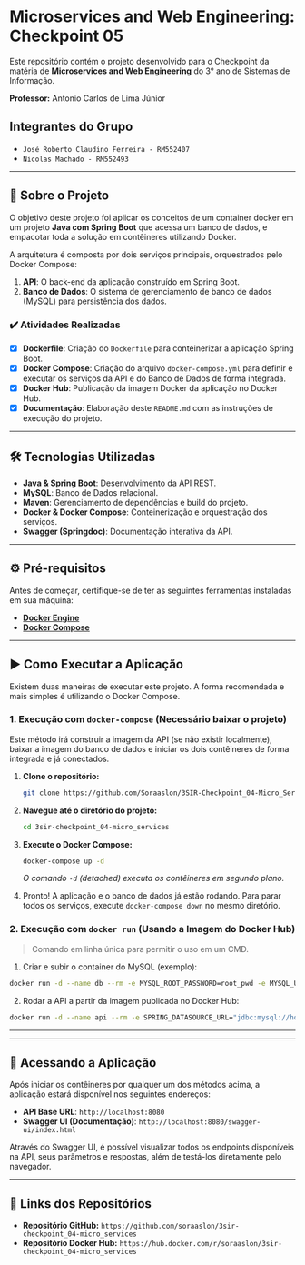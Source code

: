 # Microservices and Web Engineering: Checkpoint 05

Este repositório contém o projeto desenvolvido para o Checkpoint da matéria de **Microservices and Web Engineering** do 3° ano de Sistemas de Informação.

**Professor:** Antonio Carlos de Lima Júnior

## Integrantes do Grupo

- `José Roberto Claudino Ferreira - RM552407`
- `Nicolas Machado - RM552493`

---

## 🚀 Sobre o Projeto

O objetivo deste projeto foi aplicar os conceitos de um container docker em um projeto **Java com Spring Boot** que acessa um banco de dados, e empacotar toda a solução em contêineres utilizando Docker.

A arquitetura é composta por dois serviços principais, orquestrados pelo Docker Compose:

1.  **API**: O back-end da aplicação construído em Spring Boot.
2.  **Banco de Dados**: O sistema de gerenciamento de banco de dados (MySQL) para persistência dos dados.

### ✔️ Atividades Realizadas

- [x] **Dockerfile**: Criação do `Dockerfile` para conteinerizar a aplicação Spring Boot.
- [x] **Docker Compose**: Criação do arquivo `docker-compose.yml` para definir e executar os serviços da API e do Banco de Dados de forma integrada.
- [x] **Docker Hub**: Publicação da imagem Docker da aplicação no Docker Hub.
- [x] **Documentação**: Elaboração deste `README.md` com as instruções de execução do projeto.

---

## 🛠️ Tecnologias Utilizadas

- **Java & Spring Boot**: Desenvolvimento da API REST.
- **MySQL**: Banco de Dados relacional.
- **Maven**: Gerenciamento de dependências e build do projeto.
- **Docker & Docker Compose**: Conteinerização e orquestração dos serviços.
- **Swagger (Springdoc)**: Documentação interativa da API.

---

## ⚙️ Pré-requisitos

Antes de começar, certifique-se de ter as seguintes ferramentas instaladas em sua máquina:

- [**Docker Engine**](https://docs.docker.com/engine/install/)
- [**Docker Compose**](https://docs.docker.com/compose/install/)

---

## ▶️ Como Executar a Aplicação

Existem duas maneiras de executar este projeto. A forma recomendada e mais simples é utilizando o Docker Compose.

### 1. Execução com `docker-compose` (Necessário baixar o projeto)

Este método irá construir a imagem da API (se não existir localmente), baixar a imagem do banco de dados e iniciar os dois contêineres de forma integrada e já conectados.

1.  **Clone o repositório:**

    ```bash
    git clone https://github.com/Soraaslon/3SIR-Checkpoint_04-Micro_Services
    ```

2.  **Navegue até o diretório do projeto:**

    ```bash
    cd 3sir-checkpoint_04-micro_services
    ```

3.  **Execute o Docker Compose:**

    ```bash
    docker-compose up -d
    ```

    _O comando `-d` (detached) executa os contêineres em segundo plano._

4.  Pronto! A aplicação e o banco de dados já estão rodando. Para parar todos os serviços, execute `docker-compose down` no mesmo diretório.

### 2. Execução com `docker run` (Usando a Imagem do Docker Hub)

> Comando em linha única para permitir o uso em um CMD.

1. Criar e subir o container do MySQL (exemplo):

```bash
docker run -d --name db --rm -e MYSQL_ROOT_PASSWORD=root_pwd -e MYSQL_USER=new_user -e MYSQL_PASSWORD=my_pwd -p 3306:3306 mysql
```

2. Rodar a API a partir da imagem publicada no Docker Hub:

```bash
docker run -d --name api --rm -e SPRING_DATASOURCE_URL="jdbc:mysql://host.docker.internal:3306/db_microservices?createDatabaseIfNotExist=true&allowPublicKeyRetrieval=true&useSSL=false&serverTimezone=UTC" -p 8080:8080 soraaslon/3sir-checkpoint_04-micro_services
```

---

---

## 📖 Acessando a Aplicação

Após iniciar os contêineres por qualquer um dos métodos acima, a aplicação estará disponível nos seguintes endereços:

- **API Base URL**: `http://localhost:8080`
- **Swagger UI (Documentação)**: `http://localhost:8080/swagger-ui/index.html`

Através do Swagger UI, é possível visualizar todos os endpoints disponíveis na API, seus parâmetros e respostas, além de testá-los diretamente pelo navegador.

---

## 🔗 Links dos Repositórios

- **Repositório GitHub:** `https://github.com/soraaslon/3sir-checkpoint_04-micro_services`
- **Repositório Docker Hub:** `https://hub.docker.com/r/soraaslon/3sir-checkpoint_04-micro_services`
